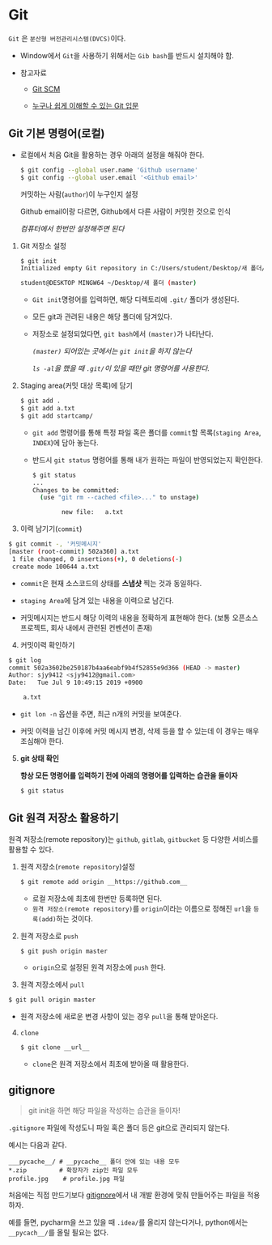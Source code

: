 # Git

`Git` 은 `분산형 버전관리시스템(DVCS)`이다.

* Window에서 `Git`을 사용하기 위해서는 `Gib bash`를 반드시 설치해야 함.

* 참고자료

  * [Git SCM](https://git-scm.com/book/ko/v2)

  * [누구나 쉽게 이해할 수 있는 Git 입문](https://backlog.com/git-tutorial/kr/intro/intro1_1.html)

    

## Git 기본 명령어(로컬)

* 로컬에서 처음 Git을 활용하는 경우 아래의 설정을 해줘야 한다.

  ```bash
  $ git config --global user.name 'Github username'
  $ git config --global user.email '<Github email>'
  ```

  커밋하는 사람(`author`)이 누구인지 설정 

  Github email이랑 다르면, Github에서 다른 사람이 커밋한 것으로 인식

  *컴퓨터에서 한번만 설정해주면 된다*

  

1. Git 저장소 설정

   ```bash
   $ git init
   Initialized empty Git repository in C:/Users/student/Desktop/새 폴더/.git/
   
   student@DESKTOP MINGW64 ~/Desktop/새 폴더 (master)
   ```

   * `Git init`명령어를 입력하면, 해당 디렉토리에 `.git/` 폴더가 생성된다.

   * 모든 git과 관려된 내용은 해당 폴더에 담겨있다.

   * 저장소로 설정되었다면, `git bash`에서 `(master)`가 나타난다. 

     *`(master)` 되어있는 곳에서는 `git init`을 하지 않는다*

     *`ls -al`을 했을 때  `.git/`이 있을 때만 git 명령어를 사용한다.*

     

2. Staging area(커밋 대상 목록)에 담기

   ```bash
   $ git add .
   $ git add a.txt
   $ git add startcamp/
   ```

   * `git add` 명령어를 통해 특정 파일 혹은 폴더를 `commit`할 목록(`staging Area`, `INDEX`)에 담아 놓는다.

   * 반드시 `git status` 명령어를 통해 내가 원하는 파일이 반영되었는지 확인한다.

     ``` bash
     $ git status
     ...
     Changes to be committed:
       (use "git rm --cached <file>..." to unstage)
     
             new file:   a.txt
     ```

   

3.  이력 남기기(`commit`)

   ```bash
   $ git commit -, '커밋메시지'
   [master (root-commit) 502a360] a.txt
    1 file changed, 0 insertions(+), 0 deletions(-)
    create mode 100644 a.txt
   ```

   * `commit`은 현재 소스코드의 상태를 **스냅샷** 찍는 것과 동일하다.

   * `staging Area`에 담겨 있는 내용을 이력으로 남긴다.

   * 커밋메시지는 반드시 해당 이력의 내용을 정확하게 표현해야 한다. (보통 오픈소스프로젝트, 회사 내에서 관련된 컨벤션이 존재)

     

4.  커밋이력 확인하기

   ```bash
   $ git log
   commit 502a3602be250187b4aa6eabf9b4f52855e9d366 (HEAD -> master)
   Author: sjy9412 <sjy9412@gmail.com>
   Date:   Tue Jul 9 10:49:15 2019 +0900
   
       a.txt
   
   ```

   * `git lon -n` 옵션을 주면, 최근 n개의 커밋을 보여준다.

   * 커밋 이력을 남긴 이후에 커밋 메시지 변경, 삭제 등을 할 수 있는데 이 경우는 매우 조심해야 한다.

     

5. **git 상태 확인**

   **항상 모든 명령어를 입력하기 전에 아래의 명령어를 입력하는 습관을 들이자**

   ```bash
   $ git status
   ```



## Git 원격 저장소 활용하기

원격 저장소(remote repository)는 `github`, `gitlab`, `gitbucket` 등 다양한 서비스를 활용할 수 있다.

1. 원격 저장소(`remote repository`)설정

   ```bash
   $ git remote add origin __https://github.com__
   ```

   * 로컬 저장소에 최초에 한번만 등록하면 된다.
   * `원격 저장소(remote repository)`를 `origin`이라는 이름으로 정해진 `url`을 `등록(add)`하는 것이다.

2. 원격 저장소로 `push`

   ```bash
   $ git push origin master
   ```

   * `origin`으로 설정된 원격 저장소에 `push` 한다.

3.  원격 저장소에서 `pull`

   ```bash
   $ git pull origin master
   ```

   * 원격 저장소에 새로운 변경 사항이 있는 경우 `pull`을 통해 받아온다.

4. `clone`

   ```bash
   $ git clone __url__
   ```

   * `clone`은 원격 저장소에서 최초에 받아올 때 활용한다.

##  gitignore

> git init을 하면 해당 파일을 작성하는 습관을 들이자!

`.gitignore` 파일에 작성도니 파일 혹은 폴더 등은 git으로 관리되지 않는다. 

예시는 다음과 같다.

``` 
___pycache__/ # __pycache__ 폴더 안에 있는 내용 모두
*.zip         # 확장자가 zip인 파일 모두
profile.jpg    # profile.jpg 파일
```

처음에는 직접 만드기보다 [gitignore](https://www.gitignore.io/)에서 내 개발 환경에 맞춰 만들어주는 파일을 적용하자.

예를 들면, pycharm을 쓰고 있을 때 `.idea/`를 올리지 않는다거나, python에서는 `__pycach__/`를 올릴 필요는 없다.

